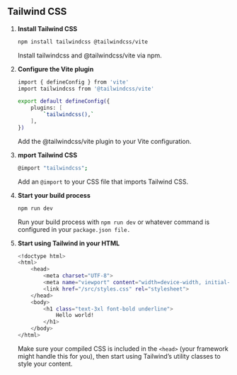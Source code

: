 ## Tailwind CSS

1. **Install Tailwind CSS**

    ```bash
    npm install tailwindcss @tailwindcss/vite
    ```

    Install tailwindcss and @tailwindcss/vite via npm.

2. **Configure the Vite plugin**
    ```bash
    import { defineConfig } from 'vite'
    import tailwindcss from '@tailwindcss/vite'

    export default defineConfig({
        plugins: [
            `tailwindcss(),`
        ],
    })
    ```

    Add the @tailwindcss/vite plugin to your Vite configuration.

3. **mport Tailwind CSS**
    ```bash
    @import "tailwindcss";
    ```

    Add an `@import` to your CSS file that imports Tailwind CSS.

4. **Start your build process**
    ```bash
    npm run dev
    ```
    Run your build process with `npm run dev` or whatever command is configured in your `package.json file.`

5. **Start using Tailwind in your HTML**
    ```bash
    <!doctype html>
    <html>
        <head>
            <meta charset="UTF-8">
            <meta name="viewport" content="width=device-width, initial-scale=1.0">
            <link href="/src/styles.css" rel="stylesheet">
        </head>
        <body>
            <h1 class="text-3xl font-bold underline">
                Hello world!
            </h1>
        </body>
    </html>
    ```

    Make sure your compiled CSS is included in the `<head>` (your framework might handle this for you), then start using Tailwind’s utility classes to style your content.

